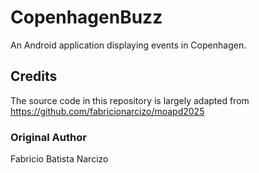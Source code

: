 # CopenhagenBuzz

An Android application displaying events in Copenhagen.

## Credits

The source code in this repository is largely adapted from https://github.com/fabricionarcizo/moapd2025

### Original Author
Fabricio Batista Narcizo